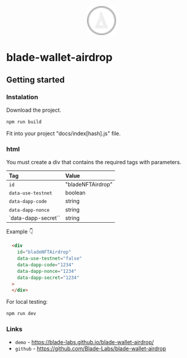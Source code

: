 <p></p>
<p align="center">
  <a href="https://www.bladewallet.io/" target="_blank">
    <img width="77px" src="./src/img/blade-logo.svg"/>
  </a>
</p>

# blade-wallet-airdrop

## Getting started

### Instalation

Download the project.
``` bash
npm run build
```
Fit into your project "docs/index[hash].js" file.

### html

You must create a div that contains the required tags with parameters.

| Tag                  | Value |
|:---------------------|:------------------|
| `id`                 | "bladeNFTAirdrop" |
| `data-use-testnet`   | boolean           |
| `data-dapp-code`     | string            |
| `data-dapp-nonce`    | string            |
| `data-dapp-secret``  | string            |

Example 👇

```html
  <div
    id="bladeNFTAirdrop"
    data-use-testnet="false"
    data-dapp-code="1234"
    data-dapp-nonce="1234"
    data-dapp-secret="1234"
  >
  </div>
```

For local testing:
``` bash
npm run dev
```

### Links
* `demo` - https://blade-labs.github.io/blade-wallet-airdrop/
* `github` - https://github.com/Blade-Labs/blade-wallet-airdrop
